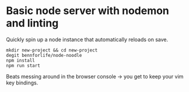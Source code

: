 # Basic node server with nodemon and linting

Quickly spin up a node instance that automatically reloads on save.

```
mkdir new-project && cd new-project
degit bennforlife/node-noodle
npm install
npm run start
```

Beats messing around in the browser console -> you get to keep your vim key bindings.
